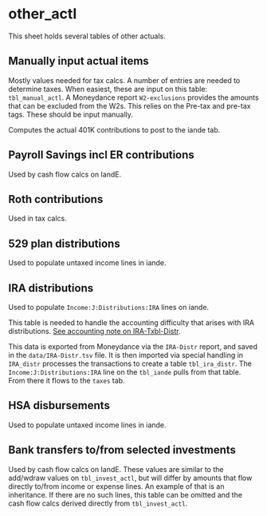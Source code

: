 # other_actl

This sheet holds several tables of other actuals.

## Manually input actual items

Mostly values needed for tax calcs. A number of entries are needed to determine taxes.  When easiest, these are input on this table: `tbl_manual_actl`. A Moneydance report `W2-exclusions` provides the amounts that can be excluded from the W2s.  This relies on the Pre-tax and pre-tax tags. These should be input manually.

Computes the actual 401K contributions to post to the iande tab.

## Payroll Savings incl ER contributions

Used by cash flow calcs on IandE.

## Roth contributions

Used in tax calcs.

## 529 plan distributions

Used to populate untaxed income lines in iande.

## IRA distributions

Used to populate `Income:J:Distributions:IRA` lines on iande.

This table is needed to handle the accounting difficulty that arises with IRA distributions.  [See accounting note on IRA-Txbl-Distr](../accounting.md#ira-accounts).

This data is exported from Moneydance via the `IRA-Distr` report, and saved in the `data/IRA-Distr.tsv` file. It is then imported via special handling in `IRA_distr` processes the transactions to create a table `tbl_ira_distr`. The  `Income:J:Distributions:IRA`  line on the `tbl_iande` pulls from that table.  From there it flows to the `taxes` tab.  

## HSA disbursements

Used to populate untaxed income lines in iande.

## Bank transfers to/from selected investments

Used by cash flow calcs on IandE.  These values are similar to the add/wdraw values on `tbl_invest_actl`, but will differ by amounts that flow directly to/from income or expense lines.  An example of that is an inheritance.  If there are no such lines, this table can be omitted and the cash flow calcs derived directly from `tbl_invest_actl`.


